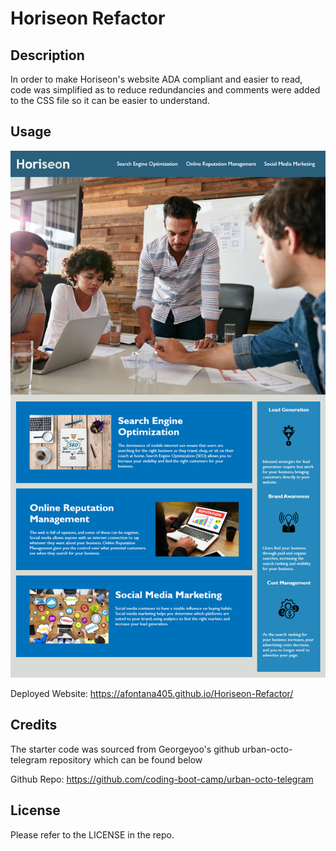 # Horiseon Refactor

## Description

In order to make Horiseon's website ADA compliant and easier to read, code was simplified as to reduce redundancies and comments were added to the 
CSS file so it can be easier to understand. 

## Usage

![Horiseon Refactor Website](./starter%20code/assets/images/Horiseon%20Refactored%20Website.png)

Deployed Website: https://afontana405.github.io/Horiseon-Refactor/
## Credits

The starter code was sourced from Georgeyoo's github urban-octo-telegram repository which can be found below

Github Repo: https://github.com/coding-boot-camp/urban-octo-telegram

## License

Please refer to the LICENSE in the repo.
